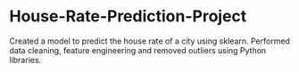 # House-Rate-Prediction-Project
Created a model to predict the house rate of a city using sklearn. Performed data cleaning, feature engineering and removed outliers using Python libraries.
